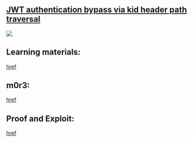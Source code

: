 ## [JWT authentication bypass via kid header path traversal](https://portswigger.net/web-security/jwt/lab-jwt-authentication-bypass-via-kid-header-path-traversal)

![](https://github.com/nu11secur1ty/PortSwigger-Web-Security-Academy/blob/main/JWT/JWT-authentication-bypass-via-kid-header-path-traversal/Docs/Screenshot%202022-06-21%20125748.png)


## Learning materials:
[href](https://portswigger.net/web-security/jwt)


## m0r3: 
[href](https://www.nu11secur1ty.com/search?q=PortSwigger-Lab)


## Proof and Exploit:
[href](https://streamable.com/4vmgos)
